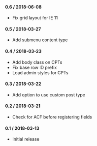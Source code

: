 #### 0.6 / 2018-06-08

- Fix grid layout for IE 11

#### 0.5 / 2018-03-27

- Add submenu content type

#### 0.4 / 2018-03-23

- Add body class on CPTs
- Fix base row ID prefix
- Load admin styles for CPTs

#### 0.3 / 2018-03-22

- Add option to use custom post type

#### 0.2 / 2018-03-21

- Check for ACF before registering fields

#### 0.1 / 2018-03-13

- Initial release
